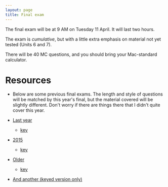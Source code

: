 ```yaml
---
layout: page
title: Final exam
---
```


The final exam will be at 9 AM on Tuesday 11 April. It will last two hours.

The exam is _cumulative_, but with a little extra emphasis on material not yet tested (Units 6 and 7).

There will be 40 MC questions, and you should bring your Mac-standard calculator.

# Resources

* Below are some previous final exams. The length and style of questions will be matched by this year's final, but the material covered will be slightly different. Don't worry if there are things there that I didn't quite cover this year.

* [Last year](/materials/2016/final.test.pdf)
	* [key](/materials/2016/final.key.pdf)

* [2015](/materials/2016/final_2015.test.pdf)
	* [key](/materials/2016/final_2015.key.pdf)

* [Older](http://yushan.mcmaster.ca/3SS/2015/final2012.test.pdf)
	* [key](http://yushan.mcmaster.ca/3SS/2015/final2012.key.pdf)

* [And another (keyed version only)](http://yushan.mcmaster.ca/3SS/2015/final2013.key.pdf)
